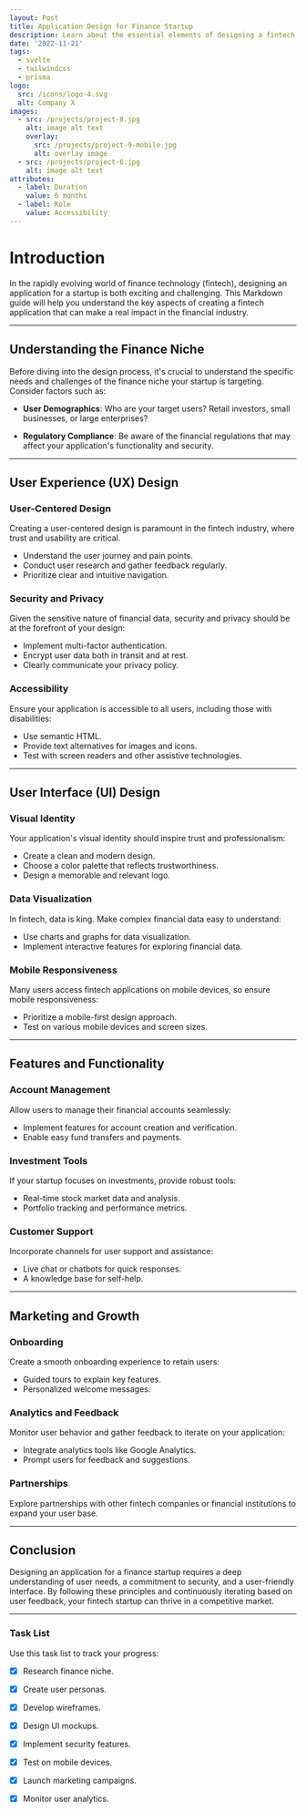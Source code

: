```yaml
---
layout: Post
title: Application Design for Finance Startup
description: Learn about the essential elements of designing a fintech application for a startup in the finance industry.
date: '2022-11-21'
tags:
  - svelte
  - tailwindcss
  - prisma
logo:
  src: /icons/logo-4.svg
  alt: Company X
images:
  - src: /projects/project-8.jpg
    alt: image alt text
    overlay:
      src: /projects/project-9-mobile.jpg
      alt: overlay image
  - src: /projects/project-6.jpg
    alt: image alt text
attributes:
  - label: Duration
    value: 6 months
  - label: Role
    value: Accessibility
---
```


# Introduction

In the rapidly evolving world of finance technology (fintech), designing an application for a startup is both exciting and challenging. This Markdown guide will help you understand the key aspects of creating a fintech application that can make a real impact in the financial industry.

---

## Understanding the Finance Niche

Before diving into the design process, it's crucial to understand the specific needs and challenges of the finance niche your startup is targeting. Consider factors such as:

- **User Demographics**: Who are your target users? Retail investors, small businesses, or large enterprises?

- **Regulatory Compliance**: Be aware of the financial regulations that may affect your application's functionality and security.

---

## User Experience (UX) Design

### User-Centered Design

Creating a user-centered design is paramount in the fintech industry, where trust and usability are critical. 

- Understand the user journey and pain points.
- Conduct user research and gather feedback regularly.
- Prioritize clear and intuitive navigation.

### Security and Privacy

Given the sensitive nature of financial data, security and privacy should be at the forefront of your design:

- Implement multi-factor authentication.
- Encrypt user data both in transit and at rest.
- Clearly communicate your privacy policy.

### Accessibility

Ensure your application is accessible to all users, including those with disabilities:

- Use semantic HTML.
- Provide text alternatives for images and icons.
- Test with screen readers and other assistive technologies.

---

## User Interface (UI) Design

### Visual Identity

Your application's visual identity should inspire trust and professionalism:

- Create a clean and modern design.
- Choose a color palette that reflects trustworthiness.
- Design a memorable and relevant logo.

### Data Visualization

In fintech, data is king. Make complex financial data easy to understand:

- Use charts and graphs for data visualization.
- Implement interactive features for exploring financial data.

### Mobile Responsiveness

Many users access fintech applications on mobile devices, so ensure mobile responsiveness:

- Prioritize a mobile-first design approach.
- Test on various mobile devices and screen sizes.

---

## Features and Functionality

### Account Management

Allow users to manage their financial accounts seamlessly:

- Implement features for account creation and verification.
- Enable easy fund transfers and payments.

### Investment Tools

If your startup focuses on investments, provide robust tools:

- Real-time stock market data and analysis.
- Portfolio tracking and performance metrics.

### Customer Support

Incorporate channels for user support and assistance:

- Live chat or chatbots for quick responses.
- A knowledge base for self-help.

---

## Marketing and Growth

### Onboarding

Create a smooth onboarding experience to retain users:

- Guided tours to explain key features.
- Personalized welcome messages.

### Analytics and Feedback

Monitor user behavior and gather feedback to iterate on your application:

- Integrate analytics tools like Google Analytics.
- Prompt users for feedback and suggestions.

### Partnerships

Explore partnerships with other fintech companies or financial institutions to expand your user base.

---

## Conclusion

Designing an application for a finance startup requires a deep understanding of user needs, a commitment to security, and a user-friendly interface. By following these principles and continuously iterating based on user feedback, your fintech startup can thrive in a competitive market.

---

### Task List

Use this task list to track your progress:

- [x] Research finance niche.
- [x] Create user personas.
- [x] Develop wireframes.
- [x] Design UI mockups.
- [x] Implement security features.
- [x] Test on mobile devices.
- [x] Launch marketing campaigns.
- [x] Monitor user analytics.

